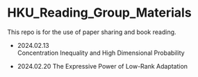 # HKU_Reading_Group_Materials
 This repo is for the use of paper sharing and book reading. 

+ 2024.02.13   
Concentration Inequality and High Dimensional Probability 

+ 2024.02.20
The Expressive Power of Low-Rank Adaptation




